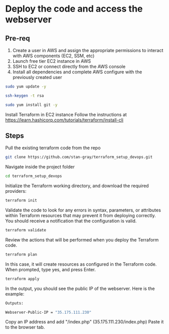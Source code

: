 # Deploy the code and access the webserver
## Pre-req
1. Create a user in AWS and assign the appropriate permissions to interact with AWS components (EC2, SSM, etc)
2. Launch free tier EC2 instance in AWS
3. SSH to EC2 or connect directly from the AWS console
4. Install all dependencies and complete AWS configure with the previously created user

```bash
sudo yum update -y
```

```bash
ssh-keygen -t rsa
```

```bash
sudo yum install git -y
```

Install Terraform in EC2 instance
Follow the instructions at https://learn.hashicorp.com/tutorials/terraform/install-cli

## Steps
Pull the existing terraform code from the repo

```bash
git clone https://github.com/stan-gray/terraform_setup_devops.git
```

Navigate inside the project folder

```bash
cd terraform_setup_devops
```


Initialize the Terraform working directory, and download the required providers:

```bash
terraform init
```

Validate the code to look for any errors in syntax, parameters, or attributes within Terraform resources that may prevent it from deploying correctly.
You should receive a notification that the configuration is valid.



```bash
terraform validate
```

Review the actions that will be performed when you deploy the Terraform code.


```bash
terraform plan
```


In this case, it will create resources as configured in the Terraform code. When prompted, type yes, and press Enter.


```bash
terraform apply
```

In the output, you should see the public IP of the webserver.
Here is the example:

```bash
Outputs:

Webserver-Public-IP = "35.175.111.230"
```

Copy an IP address and add "/index.php" (35.175.111.230/index.php)
Paste it to the browser tab.
